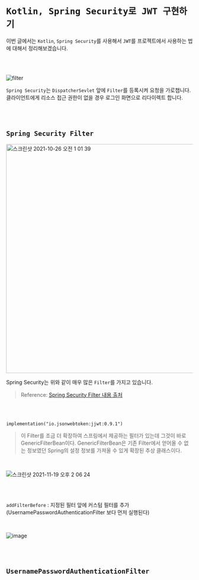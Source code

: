 # `Kotlin, Spring Security로 JWT 구현하기`

이번 글에서는 `Kotlin`, `Spring Security`를 사용해서 `JWT`를 프로젝트에서 사용하는 법에 대해서 정리해보겠습니다.    

<br> <br>

![filter](https://user-images.githubusercontent.com/45676906/122227178-a1af6a00-cef1-11eb-8c22-23cbcb43bc03.png)

`Spring Security`는 `DispatcherSevlet` 앞에 `Filter`를 등록시켜 요청을 가로챕니다. 클라이언트에게 리소스 접근 권한이 없을 경우 로그인 화면으로 리다이렉트 합니다. 

<br> <br>

## `Spring Security Filter`

<img width="618" alt="스크린샷 2021-10-26 오전 1 01 39" src="https://user-images.githubusercontent.com/45676906/138730344-cf47f4ae-7c35-4437-bd58-abab606abecd.png">

Spring Security는 위와 같이 매우 많은 `Filter`를 가지고 있습니다. 

> Reference: [Spring Security Filter 내용 출처](https://daddyprogrammer.org/post/636/springboot2-springsecurity-authentication-authorization/)

<br> <br>

```
implementation("io.jsonwebtoken:jjwt:0.9.1")
```

> 이 Filter를 조금 더 확장하여 스프링에서 제공하는 필터가 있는데 그것이 바로 GenericFilterBean이다. GenericFilterBean은 기존 Filter에서 얻어올 수 없는 정보였던 Spring의 설정 정보를 가져올 수 있게 확장된 추상 클래스이다.

<br>

![스크린샷 2021-11-19 오후 2 06 24](https://user-images.githubusercontent.com/45676906/142568183-61d14654-006f-4672-a1d5-d360374eb254.png)


<br> <br>

`addFilterBefore` : 지정된 필터 앞에 커스텀 필터를 추가 (UsernamePasswordAuthenticationFilter 보다 먼저 실행된다)

<br>

![image](https://user-images.githubusercontent.com/45676906/142459876-aa99e5fc-fae0-4281-bb47-9fb6c3a5f10f.png)

<br> <br>

## `UsernamePasswordAuthenticationFilter`

